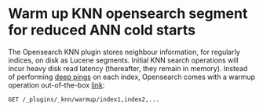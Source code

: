 # Warm up KNN opensearch segment for reduced ANN cold starts
The Opensearch KNN plugin stores neighbour information, for regularly indices, on disk as Lucene segments. Initial KNN search operations will incur heavy disk read latency (thereafter, they remain in memory). Instead of performing [deep pings](https://stackoverflow.com/questions/46192797/what-is-the-difference-between-a-shallow-and-deep-ping) on each index, Opensearch comes with a warmup operation out-of-the-box [link](https://opensearch.org/docs/latest/search-plugins/knn/api/#warmup-operation):
```
GET /_plugins/_knn/warmup/index1,index2,...
```
